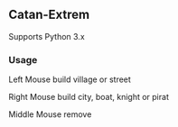 Catan-Extrem
-------
Supports Python 3.x


### Usage
Left Mouse build
village or street

Right Mouse build
city, boat, knight or pirat

Middle Mouse remove

